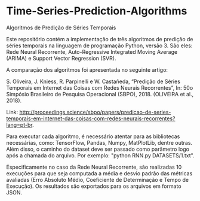 # Time-Series-Prediction-Algorithms
Algoritmos de Predição de Séries Temporais

Este repositório contém a implementação de três algoritmos de predição de séries temporais na linguagem de programação Python, versão 3. São eles: Rede Neural Recorrente, Auto-Regressive Integrated Moving Average (ARIMA) e Support Vector Regression (SVR).

A comparação dos algoritmos foi apresentada no seguinte artigo: 

S. Oliveira, J. Kniess, R. Parpinelli e W. Castañeda, “Predição de Séries Temporais em Internet das Coisas com Redes Neurais Recorrentes”, In: 50o Simpósio Brasileiro de Pesquisa Operacional (SBPO), 2018. (OLIVEIRA et al., 2018).

Link: http://proceedings.science/sbpo/papers/predicao-de-series-temporais-em-internet-das-coisas-com-redes-neurais-recorrentes?lang=pt-br.

Para executar cada algoritmo, é necessário atentar para as bibliotecas necessárias, como: TensorFlow, Pandas, Numpy, MatPlotLib, dentre outras. Além disso, o caminho do dataset deve ser passado como parâmetro logo após a chamada do arquivo. Por exemplo: "python RNN.py DATASETS/1.txt".

Especificamente no caso da Rede Neural Recorrente, são realizadas 10 execuções para que seja computada a média e desvio padrão das métricas avaliadas (Erro Absoluto Médio, Coeficiente de Determinação e Tempo de Execução). Os resultados são exportados para os arquivos em formato JSON. 
